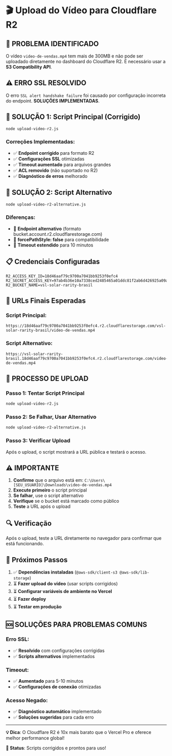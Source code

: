 # 🎬 Upload do Vídeo para Cloudflare R2

## 🚨 **PROBLEMA IDENTIFICADO**
O vídeo `video-de-vendas.mp4` tem mais de 300MB e não pode ser uploadado diretamente no dashboard do Cloudflare R2. É necessário usar a **S3 Compatibility API**.

## ⚠️ **ERRO SSL RESOLVIDO**
O erro `SSL alert handshake failure` foi causado por configuração incorreta do endpoint. **SOLUÇÕES IMPLEMENTADAS**.

## 🔧 **SOLUÇÃO 1: Script Principal (Corrigido)**
```bash
node upload-video-r2.js
```

### **Correções Implementadas:**
- ✅ **Endpoint corrigido** para formato R2
- ✅ **Configurações SSL** otimizadas
- ✅ **Timeout aumentado** para arquivos grandes
- ✅ **ACL removido** (não suportado no R2)
- ✅ **Diagnóstico de erros** melhorado

## 🔧 **SOLUÇÃO 2: Script Alternativo**
```bash
node upload-video-r2-alternative.js
```

### **Diferenças:**
- 🔄 **Endpoint alternativo** (formato bucket.account.r2.cloudflarestorage.com)
- 🔄 **forcePathStyle: false** para compatibilidade
- 🔄 **Timeout estendido** para 10 minutos

## 📋 **Credenciais Configuradas**
```
R2_ACCESS_KEY_ID=18d46aaf79c9700a7041bb9253f0efc4
R2_SECRET_ACCESS_KEY=97ab4b36e10a7338ced2485465a01ddc81f2ab6d426925a09ab8e2ca272b228f
R2_BUCKET_NAME=vsl-solar-rarity-brasil
```

## 🎯 **URLs Finais Esperadas**

### **Script Principal:**
```
https://18d46aaf79c9700a7041bb9253f0efc4.r2.cloudflarestorage.com/vsl-solar-rarity-brasil/video-de-vendas.mp4
```

### **Script Alternativo:**
```
https://vsl-solar-rarity-brasil.18d46aaf79c9700a7041bb9253f0efc4.r2.cloudflarestorage.com/video-de-vendas.mp4
```

## 🚀 **PROCESSO DE UPLOAD**

### **Passo 1: Tentar Script Principal**
```bash
node upload-video-r2.js
```

### **Passo 2: Se Falhar, Usar Alternativo**
```bash
node upload-video-r2-alternative.js
```

### **Passo 3: Verificar Upload**
Após o upload, o script mostrará a URL pública e testará o acesso.

## ⚠️ **IMPORTANTE**
1. **Confirme** que o arquivo está em: `C:\Users\[SEU_USUARIO]\Downloads\video-de-vendas.mp4`
2. **Execute primeiro** o script principal
3. **Se falhar**, use o script alternativo
4. **Verifique** se o bucket está marcado como público
5. **Teste** a URL após o upload

## 🔍 **Verificação**
Após o upload, teste a URL diretamente no navegador para confirmar que está funcionando.

## 🚀 **Próximos Passos**
1. ✅ **Dependências instaladas** (`@aws-sdk/client-s3 @aws-sdk/lib-storage`)
2. ⏳ **Fazer upload do vídeo** (usar scripts corrigidos)
3. ⏳ **Configurar variáveis de ambiente no Vercel**
4. ⏳ **Fazer deploy**
5. ⏳ **Testar em produção**

## 🆘 **SOLUÇÕES PARA PROBLEMAS COMUNS**

### **Erro SSL:**
- ✅ **Resolvido** com configurações corrigidas
- ✅ **Scripts alternativos** implementados

### **Timeout:**
- ✅ **Aumentado** para 5-10 minutos
- ✅ **Configurações de conexão** otimizadas

### **Acesso Negado:**
- ✅ **Diagnóstico automático** implementado
- ✅ **Soluções sugeridas** para cada erro

---

**💡 Dica**: O Cloudflare R2 é 10x mais barato que o Vercel Pro e oferece melhor performance global!

**🎯 Status**: Scripts corrigidos e prontos para uso!
